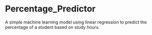 # Percentage_Predictor
A simple machine learning model using linear regression to predict the percentage of a student based on study hours.
